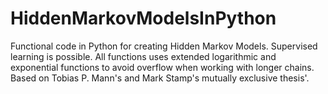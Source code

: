 HiddenMarkovModelsInPython
==========================

Functional code in Python for creating Hidden Markov Models. Supervised learning is possible. All functions uses extended logarithmic and exponential functions to avoid overflow when working with longer chains. Based on Tobias P. Mann's and Mark Stamp's mutually exclusive thesis'.
